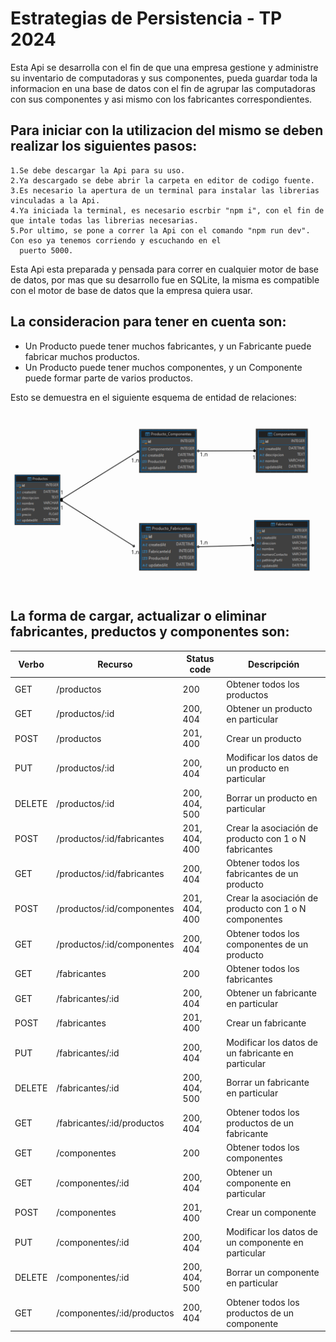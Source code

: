 <h1> Estrategias de Persistencia - TP 2024 </h1>

Esta Api se desarrolla con el fin de que una empresa gestione y administre su inventario de computadoras y sus componentes, pueda guardar toda la informacion en una base de datos con el fin de agrupar las computadoras con sus componentes y asi mismo con los fabricantes correspondientes.

<h2>Para iniciar con la utilizacion del mismo se deben realizar los siguientes pasos:</h2>

    1.Se debe descargar la Api para su uso.
    2.Ya descargado se debe abrir la carpeta en editor de codigo fuente.
    3.Es necesario la apertura de un terminal para instalar las librerias vinculadas a la Api.
    4.Ya iniciada la terminal, es necesario escrbir "npm i", con el fin de que intale todas las librerias necesarias.
    5.Por ultimo, se pone a correr la Api con el comando "npm run dev". Con eso ya tenemos corriendo y escuchando en el
      puerto 5000.

Esta Api esta preparada y pensada para correr en cualquier motor de base de datos, por mas que su desarrollo fue en SQLite, la misma es compatible con el motor de base de datos que la empresa quiera usar.


<h2>La consideracion para tener en cuenta son:</h2>

- Un Producto puede tener muchos fabricantes, y un Fabricante puede fabricar muchos productos.
- Un Producto puede tener muchos componentes, y un Componente puede formar parte de varios productos.

Esto se demuestra en el siguiente esquema de entidad de relaciones:

![DER](DER.png)


<h2>La forma de cargar, actualizar o eliminar fabricantes, preductos y componentes son:</h2>

|Verbo|Recurso|Status code|Descripción|
|-----|-------|-----------|-----------|
| GET   | /productos | 200 | Obtener todos los productos |
| GET   | /productos/:id | 200, 404 | Obtener un producto en particular |
| POST  | /productos | 201, 400 | Crear un producto |
| PUT   | /productos/:id | 200, 404 | Modificar los datos de un producto en particular |
| DELETE| /productos/:id | 200, 404, 500 | Borrar un producto en particular |
| POST  | /productos/:id/fabricantes | 201, 404, 400 | Crear la asociación de producto con 1 o N fabricantes |
| GET   | /productos/:id/fabricantes | 200, 404 | Obtener todos los fabricantes de un producto |
| POST  | /productos/:id/componentes | 201, 404, 400 | Crear la asociación de producto con 1 o N componentes |
| GET   | /productos/:id/componentes | 200, 404 | Obtener todos los componentes de un producto |
| GET   | /fabricantes | 200 | Obtener todos los fabricantes |
| GET   | /fabricantes/:id | 200, 404 | Obtener un fabricante en particular |
| POST  | /fabricantes | 201, 400 | Crear un fabricante |
| PUT   | /fabricantes/:id | 200, 404 | Modificar los datos de un fabricante en particular |
| DELETE| /fabricantes/:id | 200, 404, 500 | Borrar un fabricante en particular |
| GET   | /fabricantes/:id/productos | 200, 404 | Obtener todos los productos de un fabricante |
| GET   | /componentes | 200 | Obtener todos los componentes |
| GET   | /componentes/:id | 200, 404 | Obtener un componente en particular |
| POST  | /componentes | 201, 400 | Crear un componente |
| PUT   | /componentes/:id | 200, 404 | Modificar los datos de un componente en particular |
| DELETE| /componentes/:id | 200, 404, 500 | Borrar un componente en particular |
| GET   | /componentes/:id/productos | 200, 404 | Obtener todos los productos de un componente |


